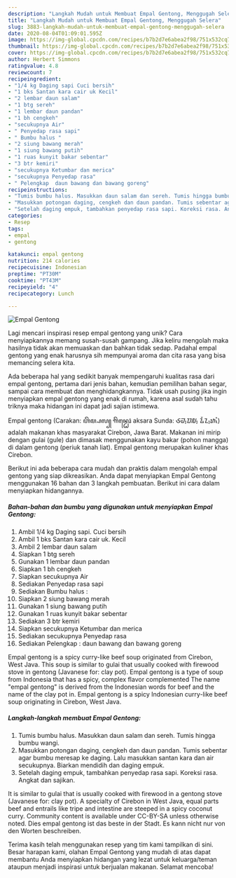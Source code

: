 ```yaml
---
description: "Langkah Mudah untuk Membuat Empal Gentong, Menggugah Selera"
title: "Langkah Mudah untuk Membuat Empal Gentong, Menggugah Selera"
slug: 3883-langkah-mudah-untuk-membuat-empal-gentong-menggugah-selera
date: 2020-08-04T01:09:01.595Z
image: https://img-global.cpcdn.com/recipes/b7b2d7e6abea2f98/751x532cq70/empal-gentong-foto-resep-utama.jpg
thumbnail: https://img-global.cpcdn.com/recipes/b7b2d7e6abea2f98/751x532cq70/empal-gentong-foto-resep-utama.jpg
cover: https://img-global.cpcdn.com/recipes/b7b2d7e6abea2f98/751x532cq70/empal-gentong-foto-resep-utama.jpg
author: Herbert Simmons
ratingvalue: 4.8
reviewcount: 7
recipeingredient:
- "1/4 kg Daging sapi Cuci bersih"
- "1 bks Santan kara cair uk Kecil"
- "2 lembar daun salam"
- "1 btg sereh"
- "1 lembar daun pandan"
- "1 bh cengkeh"
- "secukupnya Air"
- " Penyedap rasa sapi"
- " Bumbu halus "
- "2 siung bawang merah"
- "1 siung bawang putih"
- "1 ruas kunyit bakar sebentar"
- "3 btr kemiri"
- "secukupnya Ketumbar dan merica"
- "secukupnya Penyedap rasa"
- " Pelengkap  daun bawang dan bawang goreng"
recipeinstructions:
- "Tumis bumbu halus. Masukkan daun salam dan sereh. Tumis hingga bumbu wangi."
- "Masukkan potongan daging, cengkeh dan daun pandan. Tumis sebentar agar bumbu meresap ke daging. Lalu masukkan santan kara dan air secukupnya. Biarkan mendidih dan daging empuk."
- "Setelah daging empuk, tambahkan penyedap rasa sapi. Koreksi rasa. Angkat dan sajikan."
categories:
- Resep
tags:
- empal
- gentong

katakunci: empal gentong 
nutrition: 214 calories
recipecuisine: Indonesian
preptime: "PT30M"
cooktime: "PT43M"
recipeyield: "4"
recipecategory: Lunch

---
```



![Empal Gentong](https://img-global.cpcdn.com/recipes/b7b2d7e6abea2f98/751x532cq70/empal-gentong-foto-resep-utama.jpg)

Lagi mencari inspirasi resep empal gentong yang unik? Cara menyiapkannya memang susah-susah gampang. Jika keliru mengolah maka hasilnya tidak akan memuaskan dan bahkan tidak sedap. Padahal empal gentong yang enak harusnya sih mempunyai aroma dan cita rasa yang bisa memancing selera kita.

Ada beberapa hal yang sedikit banyak mempengaruhi kualitas rasa dari empal gentong, pertama dari jenis bahan, kemudian pemilihan bahan segar, sampai cara membuat dan menghidangkannya. Tidak usah pusing jika ingin menyiapkan empal gentong yang enak di rumah, karena asal sudah tahu triknya maka hidangan ini dapat jadi sajian istimewa.

Empal gentong (Carakan: ꦲꦼꦩ꧀ꦥꦭ꧀ ꦒꦼꦤ꧀ꦛꦺꦴꦁ aksara Sunda: ᮈᮙ᮪ᮕᮜ᮪ ᮍᮨᮔ᮪ᮒᮧᮀ) adalah makanan khas masyarakat Cirebon, Jawa Barat. Makanan ini mirip dengan gulai (gule) dan dimasak menggunakan kayu bakar (pohon mangga) di dalam gentong (periuk tanah liat). Empal gentong merupakan kuliner khas Cirebon.


Berikut ini ada beberapa cara mudah dan praktis dalam mengolah empal gentong yang siap dikreasikan. Anda dapat menyiapkan Empal Gentong menggunakan 16 bahan dan 3 langkah pembuatan. Berikut ini cara dalam menyiapkan hidangannya.

<!--inarticleads1-->

##### Bahan-bahan dan bumbu yang digunakan untuk menyiapkan Empal Gentong:

1. Ambil 1/4 kg Daging sapi. Cuci bersih
1. Ambil 1 bks Santan kara cair uk. Kecil
1. Ambil 2 lembar daun salam
1. Siapkan 1 btg sereh
1. Gunakan 1 lembar daun pandan
1. Siapkan 1 bh cengkeh
1. Siapkan secukupnya Air
1. Sediakan  Penyedap rasa sapi
1. Sediakan  Bumbu halus :
1. Siapkan 2 siung bawang merah
1. Gunakan 1 siung bawang putih
1. Gunakan 1 ruas kunyit bakar sebentar
1. Sediakan 3 btr kemiri
1. Siapkan secukupnya Ketumbar dan merica
1. Sediakan secukupnya Penyedap rasa
1. Sediakan  Pelengkap : daun bawang dan bawang goreng


Empal gentong is a spicy curry-like beef soup originated from Cirebon, West Java. This soup is similar to gulai that usually cooked with firewood stove in gentong (Javanese for: clay pot). Empal gentong is a type of soup from Indonesia that has a spicy, complex flavor complemented The name &#34;empal gentong&#34; is derived from the Indonesian words for beef and the name of the clay pot in. Empal gentong is a spicy Indonesian curry-like beef soup originating in Cirebon, West Java. 

<!--inarticleads2-->

##### Langkah-langkah membuat Empal Gentong:

1. Tumis bumbu halus. Masukkan daun salam dan sereh. Tumis hingga bumbu wangi.
1. Masukkan potongan daging, cengkeh dan daun pandan. Tumis sebentar agar bumbu meresap ke daging. Lalu masukkan santan kara dan air secukupnya. Biarkan mendidih dan daging empuk.
1. Setelah daging empuk, tambahkan penyedap rasa sapi. Koreksi rasa. Angkat dan sajikan.


It is similar to gulai that is usually cooked with firewood in a gentong stove (Javanese for: clay pot). A specialty of Cirebon in West Java, equal parts beef and entrails like tripe and intestine are steeped in a spicy coconut curry. Community content is available under CC-BY-SA unless otherwise noted. Dies empal gentong ist das beste in der Stadt. Es kann nicht nur von den Worten beschreiben. 

Terima kasih telah menggunakan resep yang tim kami tampilkan di sini. Besar harapan kami, olahan Empal Gentong yang mudah di atas dapat membantu Anda menyiapkan hidangan yang lezat untuk keluarga/teman ataupun menjadi inspirasi untuk berjualan makanan. Selamat mencoba!
